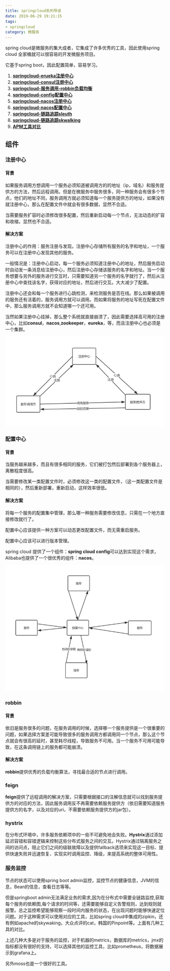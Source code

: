 ```yaml
---
title: springcloud系列导读
date: 2019-06-29 19:21:15
tags: 
- springcloud
category: 微服务
---
```


spring cloud是微服务的集大成者，它集成了许多优秀的工具，因此使用spring cloud 全家桶就可以很容易的开发微服务项目。

它基于spring boot，因此配置简单，容易学习。
<!--more-->

1. **[springcloud-erueka注册中心](https://gentlezuo.github.io/2019/06/29/springcloud-注册中心eureka/)**
2. **[springcloud-consul注册中心](https://gentlezuo.github.io/2019/06/30/springcloud-%E6%B3%A8%E5%86%8C%E4%B8%AD%E5%BF%83consul/)**
3. **[springcloud-服务调用-robbin负载均衡](https://gentlezuo.github.io/2019/06/30/springcloud-feign服务调用_robbin负载均衡)**
4. **[springcloud-config配置中心](https://gentlezuo.github.io/2019/06/30/springcloud-config配置中心)**
5. **[springcloud-nacos注册中心](https://gentlezuo.github.io/2019/07/01/springcloud-注册中心nacos)**
6. **[springcloud-nacos配置中心](https://gentlezuo.github.io/2019/07/01/springcloud-配置中心nacos)**
7. **[springcloud-链路追踪sleuth](https://gentlezuo.github.io/2019/07/05/springloud-%E9%93%BE%E8%B7%AF%E8%BF%BD%E8%B8%AAsleuth/#%E7%89%88%E6%9C%AC%E8%AF%B4%E6%98%8E)**
8. **[springcloud-链路追踪skwalking](https://gentlezuo.github.io/2019/07/05/springcloud-%E9%93%BE%E8%B7%AF%E8%BF%BD%E8%B8%AAskywalking/#more)**
9.  **[APM工具对比](https://gentlezuo.github.io/2019/07/13/APM%E5%B7%A5%E5%85%B7%E5%AF%B9%E6%AF%94/#%E8%B0%83%E7%A0%94)**



## 组件

### 注册中心

#### 背景
如果服务调用方想调用一个服务必须知道被调用方的的地址（ip，域名）和服务提供方的方法，然后远程调用。但是在微服务中服务很多，同一种服务会有很多个节点，他们的地址不同，服务调用方就必须知道每一个服务提供方的地址，如果没有就注册中心，那么在配置文件中就会有很多数据，显然不合适。 

当需要服务扩容时必须修改很多配置，然后重新启动每一个节点，无法动态的扩容和收缩，显然也不合适。

#### 解决方案

注册中心的作用：服务注册与发现。注册中心存储所有服务的名字和地址，一个服务可以在注册中心发现其他的服务。

一般情况是：注册中心启动，每一个服务必须知道注册中心的地址，然后服务启动时自动发一条消息给注册中心，然后注册中心存储该服务的名字和地址。当一个服务想要与另外的服务进行交互时，只需要知道另一个服务的名字就行了，然后从注册中心中查找该名字，获得对应的地址，然后进行交互。大大减少了配置。

注册中心还会和每一个服务进行心跳检测，来检测服务是否在线。那么如果被调用的服务还有活着的，服务调用方就可以调用。而如果将服务的地址写死在配置文件中，那么服务调用方就不会知道哪一个还可用。

当然如果注册中心挂掉，那么整个系统就直接崩溃了，因此需要选择高可用的注册中心，比如**consul**，**nacos**,**zookeeper**，**eureka**，等，而且注册中心也必须是一个集群。

![注册中心](springcloud系列导读/注册中心.png)


### 配置中心

#### 背景

当服务越来越多，而且有很多相同的服务，它们被打包然后部署到各个服务器上，离散程度很高。

当需要修改某一类配置文件时，必须修改这一类的配置文件，（这一类配置文件是相同的），然后重新部署，重新启动，这样效率很低。

#### 解决方案

将每一个服务的配置集中管理，那么哪一种服务需要修改信息，只需在一个地方直接修改就行了。

配置中心应该提供一种方案可以动态更改配置文件，而无需重启服务。

配置中心应该可以进行版本管理。

spring cloud 提供了一个组件：**spring cloud config**可以达到实现这个需求，Alibaba也提供了一个很优秀的组件：**nacos**。

![配置中心](springcloud系列导读/配置中心.png)

### robbin

#### 背景

依旧是服务很多的问题，在服务调用的时候，选择哪一个服务提供是一个很重要的问题，如果选择方案差可能导致很多的服务调用方都调用同一个节点，那么这个节点就会有很高的延时，甚至耗尽线程，导致服务不可用。当一个服务不可用可能导致，在这条调用链上的服务都可能崩溃。

#### 解决方案

**robbin**提供优秀的负载均衡算法，寻找最合适的节点进行调用。

### feign

**feign**提供了远程调用的解决方案，只需要根据接口的注解信息就可以找到服务提供方的对应的方法，因此服务调用反不再需要依赖服务提供方（依旧需要知道服务提供方的名字，以及对应的uri，不需要依赖服务提供方的jar包）。

### hystrix

在分布式环境中，许多服务依赖项中的一些不可避免地会失败。**Hystrix**通过添加延迟容错和容错逻辑来控制这些分布式服务之间的交互。Hystrix通过隔离服务之间的访问点，阻止它们之间的级联故障以及提供fallback选项来实现这一目标、提供快速失败并迅速恢复、实现实时调用监控、降级，来提高系统的整体可用性。


### 服务监控

节点的状态可以使用spring boot admin监控，监控节点的健康信息，JVM的信息，Bean的信息，查看日志等等。

但是springboot admin无法满足业务的需求,因为在分布式中需要全链路监控,获取每个服务的依赖图,每个请求的时间等，还需要能够自定义告警规则，达到规则就报警。总之监控希望能够观察一段时间内服务的状态，在出现问题时能够快速定位问题。对于这种需求可以使用对应的工具，比如spring cloud中集成的zipkin，还有例如apache的skywaking，大众点评的cat，韩国的Pinpoint等。上面有几种工具的对比。

上述几种大多是对于服务的监控，对于机器的metrics，数据库的metrics，jmx的指标都没有很好的支持，可以选择其他的监控工具，比如prometheus，将数据展示到grafana上。

另外moss也是一个很好的工具。